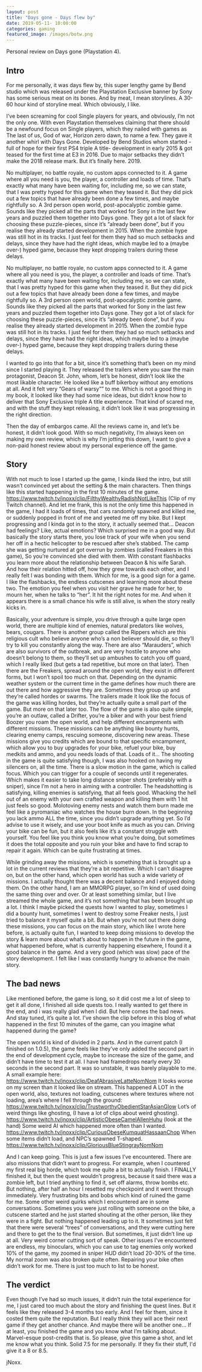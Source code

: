 ```yaml
---
layout: post
title: "Days gone - Days flew by"
date: 2019-05-11- 10:00:00
categories: gaming
featured_image: /images/botw.png
---
```


Personal review on Days gone (Playstation 4).

## Intro

For me personally, it was days flew by, this super lengthy game by Bend studio which was released under the Playstation Exclusive banner by Sony has some serious meat on its bones.
And by meat, I mean storylines. A 30-60 hour kind of storyline meal.
Which obviously, I like.

I’ve been screaming for cool Single players for years, and obviously, I’m not the only one. With even Playstation themselves claiming that there should be a newfound focus on Single players, which they nailed with games as The last of us, God of war, Horizon zero dawn, to name a few. They gave it another whirl with Days Gone.
Developed by Bend Studios whom started -full of hope for their first PS4 triple A title- development in early 2015 & got teased for the first time at E3 in 2016.
Due to major setbacks they didn’t make the 2018 release mark. But it’s finally here. 2019.

No multiplayer, no battle royale, no custom apps connected to it. A game where all you need is you, the player, a controller and loads of time.
That’s exactly what many have been waiting for, including me, so we can state, that I was pretty hyped for this game when they teased it.
But they did pick out a few topics that have already been done a few times, and maybe rightfully so.
A 3rd person open world, post-apocalyptic zombie game. Sounds like they picked all the parts that worked for Sony in the last few years and puzzled them together into Days gone. They got a lot of slack for choosing these puzzle-pieces, since it’s “already been done”, but if you realise they already started development in 2015. When the zombie hype was still hot in its tracks. I just feel for them they had so much setbacks and delays, since they have had the right ideas, which maybe led to a (maybe over-) hyped game, because they kept dropping trailers during these delays.

No multiplayer, no battle royale, no custom apps connected to it. A game where all you need is you, the player, a controller and loads of time.
That’s exactly what many have been waiting for, including me, so we can state, that I was pretty hyped for this game when they teased it.
But they did pick out a few topics that have already been done a few times, and maybe rightfully so.
A 3rd person open world, post-apocalyptic zombie game. Sounds like they picked all the parts that worked for Sony in the last few years and puzzled them together into Days gone. They got a lot of slack for choosing these puzzle-pieces, since it’s “already been done”, but if you realise they already started development in 2015. When the zombie hype was still hot in its tracks. I just feel for them they had so much setbacks and delays, since they have had the right ideas, which maybe led to a (maybe over-) hyped game, because they kept dropping trailers during these delays.

I wanted to go into that for a bit, since it’s something that’s been on my mind since I started playing it.
They released the trailers where you saw the main protagonist, Deacon St. John, whom, let’s be honest, didn’t look like the most likable character. He looked like a buff bikerboy without any emotions at all. And it felt very “Gears of warsy”” to me. Which is not a good thing in my book, it looked like they had some nice ideas, but didn’t know how to deliver that Sony Exclusive triple A title experience.
That kind of scared me, and with the stuff they kept releasing, it didn’t look like it was progressing in the right direction.

Then the day of embargos came. All the reviews came in, and let’s be honest, it didn’t look good.
With so much negativity, I’m always keen on making my own review, which is why I’m jotting this down, I want to give a non-paid honest review about my personal experience off the game.

## Story

With not much to lose I started up the game, I kinda liked the intro, but still wasn’t convinced yet about the setting & the main characters.
Then things like this started happening in the first 10 minutes of the game.
https://www.twitch.tv/jnoxx/clip/FilthyWealthyRadishNotLikeThis
(Clip of my Twitch channel). And let me frank, this is not the only time this happened in the game, I had it loads of times, that cars randomly spawned and killed me, or suddenly popped in front of me and yeeted me off my bike.
But I kept progressing and I kinda got in to the story, it actually seemed that… Deacon had feelings? Like, actual emotions? Which surprised me in a good way.
But basically the story starts there, you lose track of your wife when you send her off in a hectic helicopter to be rescued after she’s stabbed.
The camp she was getting nurtured at got overrun by zombies (called Freakers in this game), So you’re convinced she died with them. With constant flashbacks you learn more about the relationship between Deacon & his wife Sarah. And how their relation hitted off, how they grew towards each other, and I really felt I was bonding with them. Which for me, is a good sign for a game.
I like the flashbacks, the endless cutscenes and learning more about these two.
The emotion you feel when you visit her grave he made for her, to mourn her, when he talks to “her”. It hit the right notes for me.
And when it appears there is a small chance his wife is still alive, is when the story really kicks in.

Basically, your adventure is simple, you drive through a quite large open world, there are multiple kind of enemies, natural predators like wolves, bears, cougars. There is another group called the Rippers which are this religious cult who believe anyone who’s a non believer should die, so they’ll try to kill you constantly along the way.
There are also “Marauders”, which are also survivors of the outbreak, and are very hostile to anyone who doesn’t belong to them, so they’ll set up ambushes to catch you off guard, which I really liked (but gets a tad repetitive, but more on that later).
Then there are the Freakers, spread around the open world, they exist in different forms, but I won’t spoil too much on that. Depending on the dynamic weather system or the current time in the game defines how much there are out there and how aggressive they are.
Sometimes they group up and they’re called hordes or swarms. The trailers made it look like the focus of the game was killing hordes, but they’re actually quite a small part of the game. But more on that later too.
The flow of the game is also quite simple, you’re an outlaw, called a Drifter, you’re a biker and with your best friend Boozer you roam the open world, and help different encampments with different missions.
These missions can be anything like bounty hunts, clearing enemy camps, rescuing someone, discovering new areas. These missions give you credits which are bound to that specific encampment, which allow you to buy upgrades for your bike, refuel your bike, buy medkits and ammo, and you needs loads of that. Loads of it…
The shooting in the game is quite satisfying though, I was also hooked on having my silencers on, all the time. There is a slow motion in the game, which is called focus. Which you can trigger for a couple of seconds until it regenerates. Which makes it easier to take long distance sniper shots (preferably with a sniper), since I’m not a hero in aiming with a controller.
The headshotting is satisfying, killing enemies is satisfying, that all feels good. Whacking the hell out of an enemy with your own crafted weapon and killing them with 1 hit just feels so good.
Molotoving enemy nests and watch them burn made me feel like a pyromaniac who watches the house burn down. In the beginning you lack ammo ALL the time, since you didn’t upgrade anything yet. So I’d advise to use it wisely, and use your boot knife as much as you can.
Driving your bike can be fun, but it also feels like it’s a constant struggle with yourself. You feel like you think you know what you’re doing, but sometimes it does the total opposite and you ruin your bike and have to find scrap to repair it again. Which can be quite frustrating at times.

While grinding away the missions, which is something that is brought up a lot in the current reviews that they’re a bit repetitive. Which I can’t disagree on, but on the other hand, which open world has such a wide variety of missions. I actually thought there was a decent balance and I enjoyed doing them. On the other hand, I am an MMORPG player, so I’m kind of used doing the same thing over and over. Or at least something similar, but I live streamed the whole game, and it’s not something that has been brought up a lot. I think I maybe picked the quests how I wanted to play, sometimes I did a bounty hunt, sometimes I went to destroy some Freaker nests, I just tried to balance it myself quite a bit.
But when you’re not out there doing these missions, you can focus on the main story, which like I wrote here before, is actually quite fun, I wanted to keep doing missions to develop the story & learn more about what’s about to happen in the future in the game, what happened before, what is currently happening elsewhere, I found it a good balance in the game. And a very good (which was slow) pace of the story development. I felt like I was constantly hungry to advance the main story.


## The bad news

Like mentioned before, the game is long, so it did cost me a lot of sleep to get it all done, I finished all side quests too. I really wanted to get there in the end, and i was really glad when I did.
But here comes the bad news. And stay tuned, it’s quite a lot.
I’ve shown the clip before in this blog of what happened in the first 10 minutes of the game, can you imagine what happened during the game?

The open world is kind of divided in 2 parts. And in the current patch (I finished on 1.0.5), the game feels like they’ve only added the second part in the end of development cycle, maybe to increase the size of the game, and didn’t have time to test it at all.
I have had framedrops nearly every 30 seconds in the second part. It was so unstable, it was barely playable to me.
A small example here:
https://www.twitch.tv/jnoxx/clip/DeafAbrasiveLatteNomNom
It looks worse on my screen than it looked like on stream.
This happened A LOT in the open world, also, textures not loading, cutscenes where textures where not loading, area’s where I fell through the ground:
https://www.twitch.tv/jnoxx/clip/TrustworthyObedientStarAsianGlow
Lot’s of weird things like ghosting, (I have a lot of clips about weird ghosting).
https://www.twitch.tv/jnoxx/clip/ArtisticObeseCamelAllenHuhu (look at the hand)
Some weird AI which happened more often than I wanted.
https://www.twitch.tv/jnoxx/clip/CuriousObeseKumquatHassaanChop
When some items didn’t load, and NPC’s spawned T-shaped.
https://www.twitch.tv/jnoxx/clip/GloriousBlueStingrayNomNom

And I can keep going.
This is just a few issues I’ve encountered.
There are also missions that didn’t want to progress.
For example, when I countered my first real big horde, which took me quite a bit to actually finish. I FINALLY finished it, but then the quest wouldn’t progress, because it said there was a zombie left, but I tried anything to find it, set off alarms, throw bombs etc. But nothing, after half an hour I resetted my checkpoint and it went through immediately.
Very frustrating bits and bobs which kind of ruined the game for me.
Some other weird quirks which I encountered are in some conversations.
Sometimes you were just rolling with someone on the bike, a cutscene started and he just started shouting at the other person, like they were in a fight. But nothing happened leading up to it. It sometimes just felt that there were several “trees” of conversations, and they were cutting here and there to get the to the final version. But sometimes, it just didn’t line up at all. Very weird corner cutting sort of speak.
Other issues I’ve encountered are endless, my binoculars, which you can use to tag enemies only worked 10% of the game, my zoomed in sniper HUD didn’t load 20-30% of the time. My normal zoom was also broken quite often. Repairing your bike often didn’t work for me. There is just too much to list to be honest.


## The verdict

Even though I’ve had so much issues, it didn’t ruin the total experience for me, I just cared too much about the story and finishing the quest lines. But it feels like they released 3-4 months too early. And I feel for them, since it costed them quite the reputation.
But I really think they will ace their next game if they get another chance. And maybe there will be another one… If at least, you finished the game and you know what I’m talking about. Marvel-esque post-credits that is.
So please, give this game a shot, and let me know what you think.
Solid 7.5 for me personally. If they fix their stuff, I'd give it a 8 or 8.5.

jNoxx.
